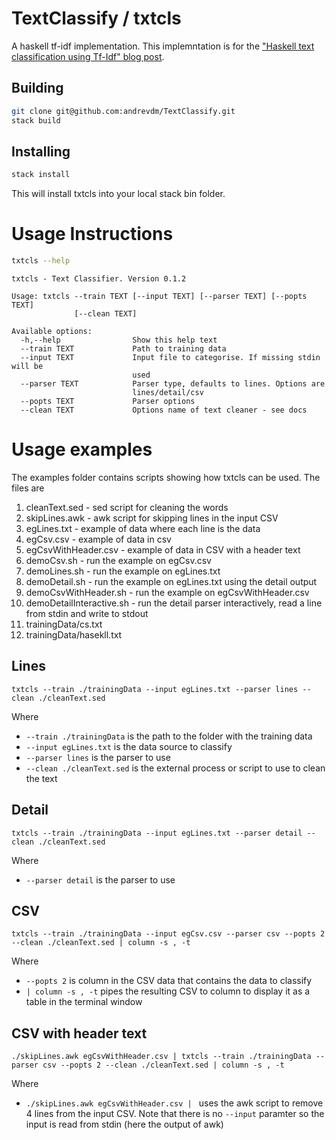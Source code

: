 # TextClassify / txtcls

A haskell tf-idf implementation. This implemntation is for the ["Haskell text classification using Tf-Idf" blog post]( http://www.andrevdm.com/posts/2016-09-21-haskell-tfidf.html). 

## Building
```bash
git clone git@github.com:andrevdm/TextClassify.git
stack build
```

## Installing

```bash 
stack install
```

This will install txtcls into your local stack bin folder. 

# Usage Instructions

```bash
txtcls --help
```

```text
txtcls - Text Classifier. Version 0.1.2

Usage: txtcls --train TEXT [--input TEXT] [--parser TEXT] [--popts TEXT]
              [--clean TEXT]

Available options:
  -h,--help                Show this help text
  --train TEXT             Path to training data
  --input TEXT             Input file to categorise. If missing stdin will be
                           used
  --parser TEXT            Parser type, defaults to lines. Options are
                           lines/detail/csv
  --popts TEXT             Parser options
  --clean TEXT             Options name of text cleaner - see docs
```

# Usage examples

The examples folder contains scripts showing how txtcls can be used. The files are

 1. cleanText.sed - sed script for cleaning the words
 1. skipLines.awk  - awk script for skipping lines in the input CSV
 1. egLines.txt - example of data where each line is the data
 1. egCsv.csv - example of data in csv
 1. egCsvWithHeader.csv - example of data in CSV with a header text
 1. demoCsv.sh - run the example on egCsv.csv
 1. demoLines.sh - run the example on egLines.txt  
 1. demoDetail.sh - run the example on egLines.txt using the detail output 
 1. demoCsvWithHeader.sh - run the example on egCsvWithHeader.csv
 1. demoDetailInteractive.sh - run the detail parser interactively, read a line from stdin and write to stdout
 1. trainingData/cs.txt
 1. trainingData/hasekll.txt

## Lines

```txtcls --train ./trainingData --input egLines.txt --parser lines --clean ./cleanText.sed```

Where
 * ```--train ./trainingData``` is the path to the folder with the training data
 * ```--input egLines.txt``` is the data source to classify
 * ```--parser lines``` is the parser to use
 * ```--clean ./cleanText.sed``` is the external process or script to use to clean the text


## Detail

```txtcls --train ./trainingData --input egLines.txt --parser detail --clean ./cleanText.sed```

Where
 * ```--parser detail``` is the parser to use
 

## CSV

```txtcls --train ./trainingData --input egCsv.csv --parser csv --popts 2 --clean ./cleanText.sed | column -s , -t```

Where
 * ```--popts 2``` is column in the CSV data that contains the data to classify
 * ```| column -s , -t``` pipes the resulting CSV to column to display it as a table in the terminal window
 

## CSV with header text

```./skipLines.awk egCsvWithHeader.csv | txtcls --train ./trainingData --parser csv --popts 2 --clean ./cleanText.sed | column -s , -t```

Where
 * ```./skipLines.awk egCsvWithHeader.csv | ``` uses the awk script to remove 4 lines from the input CSV. Note that there is no ```--input``` paramter so the input is read from stdin (here the output of awk)

